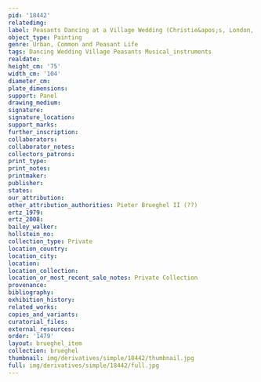 ```yaml
---
pid: '18442'
relatedimg: 
label: Peasants Dancing at a Village Wedding (Christie&apos;s, London, 1996)
object_type: Painting
genre: Urban, Common and Peasant Life
tags: Dancing Wedding Village Peasants Musical_instruments
realdate: 
height_cm: '75'
width_cm: '104'
diameter_cm: 
plate_dimensions: 
support: Panel
drawing_medium: 
signature: 
signature_location: 
support_marks: 
further_inscription: 
collaborators: 
collaborator_notes: 
collectors_patrons: 
print_type: 
print_notes: 
printmaker: 
publisher: 
states: 
our_attribution: 
other_attribution_authorities: Pieter Brueghel II (??)
ertz_1979: 
ertz_2008: 
bailey_walker: 
hollstein_no: 
collection_type: Private
location_country: 
location_city: 
location: 
location_collection: 
location_or_most_recent_sale_notes: Private Collection
provenance: 
bibliography: 
exhibition_history: 
related_works: 
copies_and_variants: 
curatorial_files: 
external_resources: 
order: '1479'
layout: brueghel_item
collection: brueghel
thumbnail: img/derivatives/simple/18442/thumbnail.jpg
full: img/derivatives/simple/18442/full.jpg
---
```

